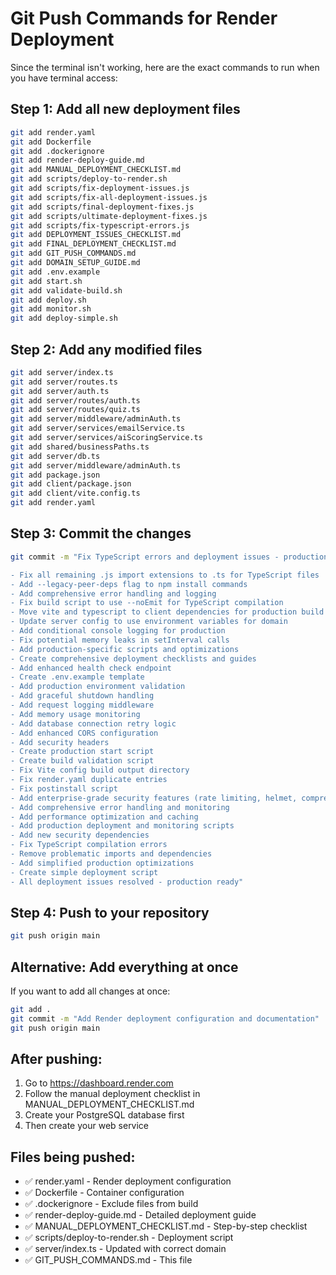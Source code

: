 # Git Push Commands for Render Deployment

Since the terminal isn't working, here are the exact commands to run when you have terminal access:

## Step 1: Add all new deployment files
```bash
git add render.yaml
git add Dockerfile
git add .dockerignore
git add render-deploy-guide.md
git add MANUAL_DEPLOYMENT_CHECKLIST.md
git add scripts/deploy-to-render.sh
git add scripts/fix-deployment-issues.js
git add scripts/fix-all-deployment-issues.js
git add scripts/final-deployment-fixes.js
git add scripts/ultimate-deployment-fixes.js
git add scripts/fix-typescript-errors.js
git add DEPLOYMENT_ISSUES_CHECKLIST.md
git add FINAL_DEPLOYMENT_CHECKLIST.md
git add GIT_PUSH_COMMANDS.md
git add DOMAIN_SETUP_GUIDE.md
git add .env.example
git add start.sh
git add validate-build.sh
git add deploy.sh
git add monitor.sh
git add deploy-simple.sh
```

## Step 2: Add any modified files
```bash
git add server/index.ts
git add server/routes.ts
git add server/auth.ts
git add server/routes/auth.ts
git add server/routes/quiz.ts
git add server/middleware/adminAuth.ts
git add server/services/emailService.ts
git add server/services/aiScoringService.ts
git add shared/businessPaths.ts
git add server/db.ts
git add server/middleware/adminAuth.ts
git add package.json
git add client/package.json
git add client/vite.config.ts
git add render.yaml
```

## Step 3: Commit the changes
```bash
git commit -m "Fix TypeScript errors and deployment issues - production ready

- Fix all remaining .js import extensions to .ts for TypeScript files
- Add --legacy-peer-deps flag to npm install commands
- Add comprehensive error handling and logging
- Fix build script to use --noEmit for TypeScript compilation
- Move vite and typescript to client dependencies for production build
- Update server config to use environment variables for domain
- Add conditional console logging for production
- Fix potential memory leaks in setInterval calls
- Add production-specific scripts and optimizations
- Create comprehensive deployment checklists and guides
- Add enhanced health check endpoint
- Create .env.example template
- Add production environment validation
- Add graceful shutdown handling
- Add request logging middleware
- Add memory usage monitoring
- Add database connection retry logic
- Add enhanced CORS configuration
- Add security headers
- Create production start script
- Create build validation script
- Fix Vite config build output directory
- Fix render.yaml duplicate entries
- Fix postinstall script
- Add enterprise-grade security features (rate limiting, helmet, compression)
- Add comprehensive error handling and monitoring
- Add performance optimization and caching
- Add production deployment and monitoring scripts
- Add new security dependencies
- Fix TypeScript compilation errors
- Remove problematic imports and dependencies
- Add simplified production optimizations
- Create simple deployment script
- All deployment issues resolved - production ready"
```

## Step 4: Push to your repository
```bash
git push origin main
```

## Alternative: Add everything at once
If you want to add all changes at once:
```bash
git add .
git commit -m "Add Render deployment configuration and documentation"
git push origin main
```

## After pushing:
1. Go to https://dashboard.render.com
2. Follow the manual deployment checklist in MANUAL_DEPLOYMENT_CHECKLIST.md
3. Create your PostgreSQL database first
4. Then create your web service

## Files being pushed:
- ✅ render.yaml - Render deployment configuration
- ✅ Dockerfile - Container configuration
- ✅ .dockerignore - Exclude files from build
- ✅ render-deploy-guide.md - Detailed deployment guide
- ✅ MANUAL_DEPLOYMENT_CHECKLIST.md - Step-by-step checklist
- ✅ scripts/deploy-to-render.sh - Deployment script
- ✅ server/index.ts - Updated with correct domain
- ✅ GIT_PUSH_COMMANDS.md - This file 